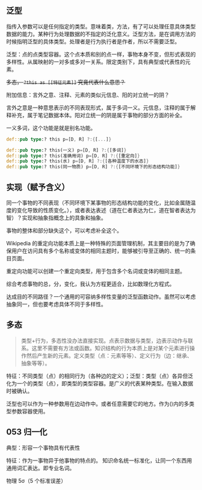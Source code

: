 ## 泛型

指传入参数可以是任何指定的类型。意味着类，方法，有了可以处理任意具体类型数据的能力。某种行为处理数据的不指定的泛化意义。泛型方法，是在调用方法的时候指明泛型的具体类型。处理者是行为执行者是作者，所以不需要泛型。

泛型：点的点类型容器。这个点本质和别的点一样，事物本身不变，但形式表现的多样性。从属映射的一对多或多对一关系。限定类别下，具有典型或代表性的元素。

~~多态， `?this as [[特征元素]]` 究竟代表什么意思？~~

附加信息：言外之意、注释、元素的类似元信息、阳的对立统一的阴？

言外之意是一种意思表示的不同表现形式，属于多词一义。元信息，注释的属于解释补充，属于笔记数据本体。阳对立统一的阴是属于事物的部分方面的补全。

一义多词，这个功能是就是别名功能。

```rs
def::pub type:? this p=[D, R] ?:{[...]}
```

```rs
def::pub type:? this(一义) p=[D, R] ?:{[多词]}
def::pub type:? this(准确用词) p=[D, R] ?:{[重定向]}
def::pub type:? this(水) p=[D, R] ?:{[各种温度下的水态]}
def::pub type:? this(同一物质) p=[D, R] ?:{[不同环境下的形态结构功能]}
```


## 实现（赋予含义）

同一个事物的不同表现（不同环境下某事物的形态结构功能的变化，比如金属随温度的变化导致的性质变化。），或者表达表述（道在仁者表达为仁，道在智者表达为智）？实现和抽象指概念上的具象和抽象。

事物的整体和部分缺失这个，可以考虑补全这个。

Wikipedia 的重定向功能本质上是一种特殊的页面管理机制，其主要目的是为了确保用户在访问具有多个名称或变体的相同主题时，能够被引导至正确的、统一的条目页面。

重定向功能可以创建一个重定向类型，用于包含多个名词或变体的相同主题。

综合考虑事物的总，分，变化，我认为方程更适合，比如数理化方程式。

达成目的不同路径？一个通用的可容纳多样性变量的泛型函数动作。虽然可以考虑抽象同一，但也要考虑具体不同于多样性。

## 多态

> 类型+行为，多态性没办法直接实现。点表示数据与类型，边表示动作与联系。这里不需要有方法或函数。知识结构的行为本质上是对某个元素进行操作然后产生新的元素。定义类型（点：元素等等）、定义行为（边：继承、抽象等等）。

特征：不同类型（点）的相同行为（各种边的定义）；泛型：类型（点）各异但泛化为一个的类型（点），即类型的类型容器。是广义的代表某种类型。在输入数据时被确认。

泛型也可以作为一种参数用在边动作中。或者任意需要它的地方。作为()内的多类型参数容器使用。

## 053 归一化
典型：形容一个事物具有代表性

特征：作为一事物异于他事物的特点的。
知识命名统一标准化，让同一个东西用通用词汇表达。即专业名词。

物理 5σ（5 个标准误差）

